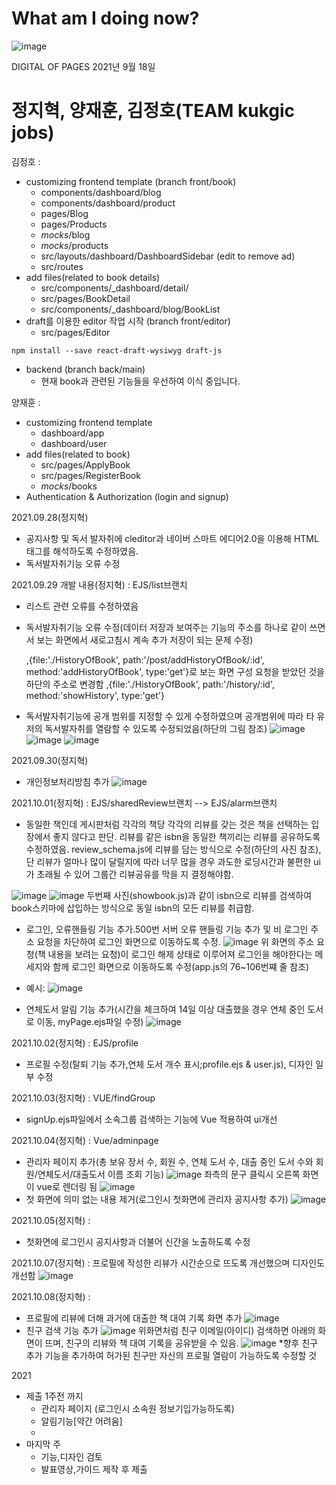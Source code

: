 # What am I doing now?  
  ![image](https://user-images.githubusercontent.com/63538097/133967319-ec898419-a423-440e-86cd-51ba1965b924.png)

DIGITAL OF PAGES
2021년 9월 18일 


# 정지혁, 양재훈, 김정호(**TEAM kukgic jobs**)

김정호 :  
- customizing frontend template (branch front/book)  
  - components/dashboard/blog
  - components/dashboard/product
  - pages/Blog
  - pages/Products
  - _mocks_/blog
  - _mocks_/products
  - src/layouts/dashboard/DashboardSidebar (edit to remove ad)
  - src/routes
- add files(related to book details)
  - src/components/_dashboard/detail/
  - src/pages/BookDetail
  - src/components/_dashboard/blog/BookList  
- draft를 이용한 editor 작업 시작 (branch front/editor)
  - src/pages/Editor  
```
npm install --save react-draft-wysiwyg draft-js
```
- backend (branch back/main)
  - 현재 book과 관련된 기능들을 우선하여 이식 중입니다.  
    
양재훈 :  
- customizing frontend template  
  - dashboard/app
  - dashboard/user  
- add files(related to book)
  - src/pages/ApplyBook
  - src/pages/RegisterBook
  - _mocks_/books
- Authentication & Authorization (login and signup)    

 2021.09.28(정지혁)
 * 공지사항 및 독서 발자취에 cleditor과 네이버 스마트 에디어2.0을 이용해 HTML태그를 해석하도록 수정하였음.
 * 독서발자취기능 오류 수정
 
 2021.09.29 개발 내용(정지혁) : EJS/list브랜치
 * 리스트 관련 오류를 수정하였음
 * 독서발자취기능 오류 수정(데이터 저장과 보여주는 기능의 주소를 하나로 같이 쓰면서 보는 화면에서 새로고침시 계속 추가 저장이 되는 문제 수정)
 
 	,{file:'./HistoryOfBook', path:'/post/addHistoryOfBook/:id', method:'addHistoryOfBook', type:'get'}로 보는 화면 구성 요청을 받았던 것을 하단의 주소로 변경함
	,{file:'./HistoryOfBook', path:'/history/:id', method:'showHistory', type:'get'}
  
 * 독서발자취기능에 공개 범위를 지정할 수 있게 수정하였으며 공개범위에 따라 타 유저의 독서발자취를 열람할 수 있도록 수정되었음(하단의 그림 참조)
 ![image](https://user-images.githubusercontent.com/63538097/135265173-65020f9e-7f1b-48c0-b5d3-210bea21f13a.png)
 ![image](https://user-images.githubusercontent.com/63538097/135265562-d0cb2af4-dbb5-4570-8821-8bcdfed21167.png)
 ![image](https://user-images.githubusercontent.com/63538097/135265625-33d79357-a750-4c1c-82ab-51b670466663.png)
 
 2021.09.30(정지혁)

 * 개인정보처리방침 추가
 ![image](https://user-images.githubusercontent.com/63538097/135434798-47a2ff98-7748-41ad-8046-cf0d0c59eb13.png)

2021.10.01(정지혁) : EJS/sharedReview브랜치 --> EJS/alarm브랜치
* 동일한 책인데 게시판처럼 각각의 책당 각각의 리뷰를 갖는 것은 책을 선택하는 입장에서 좋지 않다고 판단. 리뷰를 같은 isbn을 동일한 책끼리는 리뷰를 공유하도록 수정하였음. review_schema.js에 리뷰를 담는 방식으로 수정(하단의 사진 참조), 단 리뷰가 얼마나 많이 달릴지에 따라 너무 많을 경우 과도한 로딩시간과 불편한 ui가 초래될 수 있어 그룹간 리뷰공유를 막을 지 결정해야함. 

![image](https://user-images.githubusercontent.com/63538097/135550562-2307bde6-326d-458b-9e8a-6824b2071585.png)
![image](https://user-images.githubusercontent.com/63538097/135550643-3d960900-f86e-4e88-a9fd-da79958500a7.png)
두번째 사진(showbook.js)과 같이 isbn으로 리뷰를 검색하여 book스키마에 삽입하는 방식으로 동일 isbn의 모든 리뷰를 취급함.

* 로그인, 오류핸들링 기능 추가.500번 서버 오류 핸들링 기능 추가 및 비 로그인 주소 요청을 차단하여 로그인 화면으로 이동하도록 수정.
![image](https://user-images.githubusercontent.com/63538097/135572333-0a43a005-4249-41e4-bfd5-f0d2457aa1f6.png)
위 화면의 주소 요청(책 내용을 보려는 요청)이 로그인 해제 상태로 이루어져 로그인을 해야한다는 메세지와 함께 로그인 화면으로 이동하도록 수정(app.js의 76~106번쨰 줄 참조)
- 예시:
![image](https://user-images.githubusercontent.com/63538097/135572518-346b878e-8e1f-4ecc-a4c9-683b9c72ec7c.png)

* 연체도서 알림 기능 추가(시간을 체크하여 14일 이상 대출했을 경우 연체 중인 도서로 이동, myPage.ejs파일 수정)
![image](https://user-images.githubusercontent.com/63538097/135585920-7cfaafb8-6867-4b73-b64d-3f8563e74967.png)

2021.10.02(정지혁) : EJS/profile
* 프로필 수정(탈퇴 기능 추가,연체 도서 개수 표시;profile.ejs & user.js), 디자인 일부 수정

2021.10.03(정지혁) : VUE/findGroup
* signUp.ejs파일에서 소속그룹 검색하는 기능에 Vue 적용하여 ui개선

2021.10.04(정지혁) : Vue/adminpage
* 관리자 페이지 추가(총 보유 장서 수, 회원 수, 연체 도서 수, 대출 중인 도서 수와 회원/연체도서/대출도서 이름 조회 기능)
![image](https://user-images.githubusercontent.com/63538097/135795588-e2a74180-798d-4f05-8f15-fac4e635cdc0.png)
좌측의 문구 클릭시 오른쪽 화면이 vue로 렌더링 됨
![image](https://user-images.githubusercontent.com/63538097/135797030-98a6ef53-8bc7-4b8a-ae6c-33531686724b.png)
* 첫 화면에 의미 없는 내용 제거(로그인시 첫화면에 관리자 공지사항 추가)
![image](https://user-images.githubusercontent.com/63538097/135979633-27655c78-8463-4c5e-9fc6-5e74111d7cd6.png)

2021.10.05(정지혁) : 
* 첫화면에 로그인시 공지사항과 더불어 신간을 노출하도록 수정

2021.10.07(정지혁) : 
프로필에 작성한 리뷰가 시간순으로 뜨도록 개선했으며 디자인도 개선함
![image](https://user-images.githubusercontent.com/63538097/136374223-4ca9544a-913c-4a58-b88c-1b4da405bbda.png)

2021.10.08(정지혁) : 
* 프로필에 리뷰에 더해 과거에 대출한 책 대여 기록 화면 추가
![image](https://user-images.githubusercontent.com/63538097/136552580-df48f24d-22e3-47fa-969c-494826928355.png)
* 친구 검색 기능 추가
![image](https://user-images.githubusercontent.com/63538097/136552664-c2856dee-e39b-4c64-9532-708635fae0e9.png)
위화면처럼 친구 이메일(아이디) 검색하면 아래의 화면이 뜨며, 친구의 리뷰와 책 대여 기록을 공유받을 수 있음.
![image](https://user-images.githubusercontent.com/63538097/136552759-4271da4e-91d5-42ad-b588-e9d4ea84f155.png)
*향후 친구 추가 기능을 추가하여 허가된 친구만 자신의 프로필 열람이 가능하도록 수정할 것

2021
* 제출 1주전 까지
  - 관리자 페이지 (로그인시 소속원 정보기입가능하도록)
  - 알림기능[약간 어려움]
  - 
* 마지막 주
  - 기능,디자인 검토
  - 발표영상,가이드 제작 후 제출




